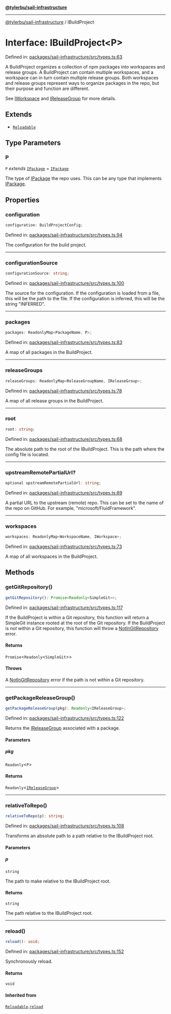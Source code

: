 [**@tylerbu/sail-infrastructure**](../README.md)

***

[@tylerbu/sail-infrastructure](../README.md) / IBuildProject

# Interface: IBuildProject\<P\>

Defined in: [packages/sail-infrastructure/src/types.ts:63](https://github.com/tylerbutler/tools-monorepo/blob/main/packages/sail-infrastructure/src/types.ts#L63)

A BuildProject organizes a collection of npm packages into workspaces and release groups. A BuildProject can contain
multiple workspaces, and a workspace can in turn contain multiple release groups. Both workspaces and release groups
represent ways to organize packages in the repo, but their purpose and function are different.

See [IWorkspace](IWorkspace.md) and [IReleaseGroup](IReleaseGroup.md) for more details.

## Extends

- [`Reloadable`](Reloadable.md)

## Type Parameters

### P

`P` *extends* [`IPackage`](IPackage.md) = [`IPackage`](IPackage.md)

The type of [IPackage](IPackage.md) the repo uses. This can be any type that implements [IPackage](IPackage.md).

## Properties

### configuration

```ts
configuration: BuildProjectConfig;
```

Defined in: [packages/sail-infrastructure/src/types.ts:94](https://github.com/tylerbutler/tools-monorepo/blob/main/packages/sail-infrastructure/src/types.ts#L94)

The configuration for the build project.

***

### configurationSource

```ts
configurationSource: string;
```

Defined in: [packages/sail-infrastructure/src/types.ts:100](https://github.com/tylerbutler/tools-monorepo/blob/main/packages/sail-infrastructure/src/types.ts#L100)

The source for the configuration. If the configuration is loaded from a file, this will be the path to the file. If
the configuration is inferred, this will be the string "INFERRED".

***

### packages

```ts
packages: ReadonlyMap<PackageName, P>;
```

Defined in: [packages/sail-infrastructure/src/types.ts:83](https://github.com/tylerbutler/tools-monorepo/blob/main/packages/sail-infrastructure/src/types.ts#L83)

A map of all packages in the BuildProject.

***

### releaseGroups

```ts
releaseGroups: ReadonlyMap<ReleaseGroupName, IReleaseGroup>;
```

Defined in: [packages/sail-infrastructure/src/types.ts:78](https://github.com/tylerbutler/tools-monorepo/blob/main/packages/sail-infrastructure/src/types.ts#L78)

A map of all release groups in the BuildProject.

***

### root

```ts
root: string;
```

Defined in: [packages/sail-infrastructure/src/types.ts:68](https://github.com/tylerbutler/tools-monorepo/blob/main/packages/sail-infrastructure/src/types.ts#L68)

The absolute path to the root of the IBuildProject. This is the path where the config file is located.

***

### upstreamRemotePartialUrl?

```ts
optional upstreamRemotePartialUrl: string;
```

Defined in: [packages/sail-infrastructure/src/types.ts:89](https://github.com/tylerbutler/tools-monorepo/blob/main/packages/sail-infrastructure/src/types.ts#L89)

A partial URL to the upstream (remote) repo. This can be set to the name of the repo on GitHub. For example,
"microsoft/FluidFramework".

***

### workspaces

```ts
workspaces: ReadonlyMap<WorkspaceName, IWorkspace>;
```

Defined in: [packages/sail-infrastructure/src/types.ts:73](https://github.com/tylerbutler/tools-monorepo/blob/main/packages/sail-infrastructure/src/types.ts#L73)

A map of all workspaces in the BuildProject.

## Methods

### getGitRepository()

```ts
getGitRepository(): Promise<Readonly<SimpleGit>>;
```

Defined in: [packages/sail-infrastructure/src/types.ts:117](https://github.com/tylerbutler/tools-monorepo/blob/main/packages/sail-infrastructure/src/types.ts#L117)

If the BuildProject is within a Git repository, this function will return a SimpleGit instance rooted at the root
of the Git repository. If the BuildProject is _not_ within a Git repository, this function will throw a
[NotInGitRepository](../classes/NotInGitRepository.md) error.

#### Returns

`Promise`\<`Readonly`\<`SimpleGit`\>\>

#### Throws

A [NotInGitRepository](../classes/NotInGitRepository.md) error if the path is not within a Git repository.

***

### getPackageReleaseGroup()

```ts
getPackageReleaseGroup(pkg): Readonly<IReleaseGroup>;
```

Defined in: [packages/sail-infrastructure/src/types.ts:122](https://github.com/tylerbutler/tools-monorepo/blob/main/packages/sail-infrastructure/src/types.ts#L122)

Returns the [IReleaseGroup](IReleaseGroup.md) associated with a package.

#### Parameters

##### pkg

`Readonly`\<`P`\>

#### Returns

`Readonly`\<[`IReleaseGroup`](IReleaseGroup.md)\>

***

### relativeToRepo()

```ts
relativeToRepo(p): string;
```

Defined in: [packages/sail-infrastructure/src/types.ts:108](https://github.com/tylerbutler/tools-monorepo/blob/main/packages/sail-infrastructure/src/types.ts#L108)

Transforms an absolute path to a path relative to the IBuildProject root.

#### Parameters

##### p

`string`

The path to make relative to the IBuildProject root.

#### Returns

`string`

The path relative to the IBuildProject root.

***

### reload()

```ts
reload(): void;
```

Defined in: [packages/sail-infrastructure/src/types.ts:152](https://github.com/tylerbutler/tools-monorepo/blob/main/packages/sail-infrastructure/src/types.ts#L152)

Synchronously reload.

#### Returns

`void`

#### Inherited from

[`Reloadable`](Reloadable.md).[`reload`](Reloadable.md#reload)
